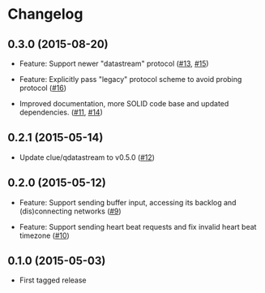 # Changelog

## 0.3.0 (2015-08-20)

*   Feature: Support newer "datastream" protocol
    ([#13](https://github.com/clue/php-quassel-react/pull/13), [#15](https://github.com/clue/php-quassel-react/pull/15))

*   Feature: Explicitly pass "legacy" protocol scheme to avoid probing protocol
    ([#16](https://github.com/clue/php-quassel-react/pull/16))

*   Improved documentation, more SOLID code base and updated dependencies.
    ([#11](https://github.com/clue/php-quassel-react/pull/11), [#14](https://github.com/clue/php-quassel-react/pull/14))

## 0.2.1 (2015-05-14)

*   Update clue/qdatastream to v0.5.0
    ([#12](https://github.com/clue/php-quassel-react/pull/12))

## 0.2.0 (2015-05-12)

*   Feature: Support sending buffer input, accessing its backlog and (dis)connecting networks
    ([#9](https://github.com/clue/php-quassel-react/pull/9))

*   Feature: Support sending heart beat requests and fix invalid heart beat timezone
    ([#10](https://github.com/clue/php-quassel-react/pull/10))

## 0.1.0 (2015-05-03)

*   First tagged release
